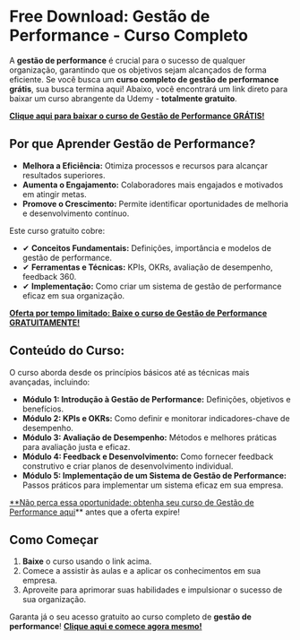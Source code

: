 # Free Download: Gestão de Performance - Curso Completo

A **gestão de performance** é crucial para o sucesso de qualquer organização, garantindo que os objetivos sejam alcançados de forma eficiente. Se você busca um **curso completo de gestão de performance grátis**, sua busca termina aqui! Abaixo, você encontrará um link direto para baixar um curso abrangente da Udemy - **totalmente gratuito**.

[**Clique aqui para baixar o curso de Gestão de Performance GRÁTIS!**](https://udemywork.com/gestao-de-performance)

## Por que Aprender Gestão de Performance?

*   **Melhora a Eficiência:** Otimiza processos e recursos para alcançar resultados superiores.
*   **Aumenta o Engajamento:** Colaboradores mais engajados e motivados em atingir metas.
*   **Promove o Crescimento:** Permite identificar oportunidades de melhoria e desenvolvimento contínuo.

Este curso gratuito cobre:

*   ✔ **Conceitos Fundamentais:** Definições, importância e modelos de gestão de performance.
*   ✔ **Ferramentas e Técnicas:** KPIs, OKRs, avaliação de desempenho, feedback 360.
*   ✔ **Implementação:** Como criar um sistema de gestão de performance eficaz em sua organização.

[**Oferta por tempo limitado: Baixe o curso de Gestão de Performance GRATUITAMENTE!**](https://udemywork.com/gestao-de-performance)

## Conteúdo do Curso:

O curso aborda desde os princípios básicos até as técnicas mais avançadas, incluindo:

*   **Módulo 1: Introdução à Gestão de Performance:** Definições, objetivos e benefícios.
*   **Módulo 2: KPIs e OKRs:** Como definir e monitorar indicadores-chave de desempenho.
*   **Módulo 3: Avaliação de Desempenho:** Métodos e melhores práticas para avaliação justa e eficaz.
*   **Módulo 4: Feedback e Desenvolvimento:** Como fornecer feedback construtivo e criar planos de desenvolvimento individual.
*   **Módulo 5: Implementação de um Sistema de Gestão de Performance:** Passos práticos para implementar um sistema eficaz em sua empresa.

[**Não perca essa oportunidade: obtenha seu curso de Gestão de Performance aqui](https://udemywork.com/gestao-de-performance)** antes que a oferta expire!

## Como Começar

1.  **Baixe** o curso usando o link acima.
2.  Comece a assistir às aulas e a aplicar os conhecimentos em sua empresa.
3.  Aproveite para aprimorar suas habilidades e impulsionar o sucesso de sua organização.

Garanta já o seu acesso gratuito ao curso completo de **gestão de performance**!
[**Clique aqui e comece agora mesmo!**](https://udemywork.com/gestao-de-performance)
